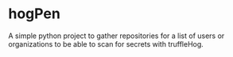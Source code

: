 # hogPen
A simple python project to gather repositories for a list of users or organizations to be able to scan for secrets with truffleHog.
